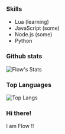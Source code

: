 

### Skills

- Lua (learning)
- JavaScript (some)
- Node.js (some)
- Python

### Github stats

![Flow's Stats](https://github-readme-stats.vercel.app/api?username=flowdevlol&count_private=true&show_icons=true&theme=radical)

### Top Languages 

![Top Langs](https://github-readme-stats.vercel.app/api/top-langs/?username=flowdevlol&show_icons=true&theme=radical)

### Hi there! 

I am Flow !!
